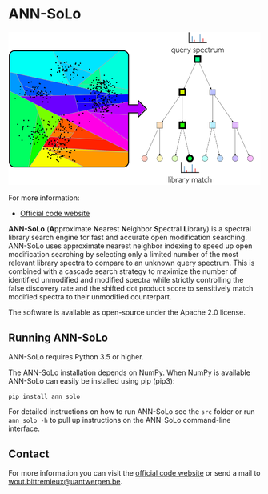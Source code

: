 ANN-SoLo
========

![ANN-SoLo](ann-solo.png)

For more information:

* [Official code website](https://github.com/bittremieux/ANN-SoLo)

**ANN-SoLo** (**A**pproximate **N**earest **N**eighbor **S**pectral **L**ibrary) is a spectral library search engine for fast and accurate open modification searching. ANN-SoLo uses approximate nearest neighbor indexing to speed up open modification searching by selecting only a limited number of the most relevant library spectra to compare to an unknown query spectrum. This is combined with a cascade search strategy to maximize the number of identified unmodified and modified spectra while strictly controlling the false discovery rate and the shifted dot product score to sensitively match modified spectra to their unmodified counterpart.

The software is available as open-source under the Apache 2.0 license.

Running ANN-SoLo
----------------

ANN-SoLo requires Python 3.5 or higher.

The ANN-SoLo installation depends on NumPy. When NumPy is available ANN-SoLo can easily be installed using pip (pip3):

    pip install ann_solo

For detailed instructions on how to run ANN-SoLo see the `src` folder or run `ann_solo -h` to pull up instructions on the ANN-SoLo command-line interface.

Contact
-------

For more information you can visit the [official code website](https://github.com/bittremieux/ANN-SoLo) or send a mail to <wout.bittremieux@uantwerpen.be>.
